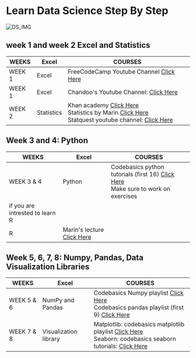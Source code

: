 # Learn Data Science Step By Step 
![DS_IMG](https://cdn.dribbble.com/users/257123/screenshots/6840549/big_data_4x.png?compress=1&resize=1600x1200)

## week 1 and week 2 Excel and Statistics

WEEKS | Excel | COURSES  
------------ | -------------  | -------------
WEEK 1 | Excel | FreeCodeCamp Youtube Channel  [Click Here](https://www.youtube.com/watch?v=Vl0H-qTclOg&t)
WEEK 1 | Excel | Chandoo's Youtube Channel:    [Click Here](https://www.youtube.com/channel/UC8uU_wruBMHeeRma49dtZKA)
WEEK 2 | Statistics | Khan academy             [Click Here](https://www.khanacademy.org/math/statistics-probability) <br/> Statistics by Marin      [Click Here](https://www.youtube.com/playlist?list=PLqzoL9-eJTNBZDG8jaNuhap1C9q6VHyVa) <br/> Statquest youtube channel: [Click Here](https://www.youtube.com/user/joshstarmer)

## Week 3 and 4: Python

WEEKS | Excel | COURSES  
------------ | -------------  | -------------
WEEK 3 & 4 | Python | Codebasics python tutorials (first 16)  [Click Here](https://www.youtube.com/playlist?list=PLeo1K3hjS3uv5U-Lmlnucd7gqF-3ehIh0) <br/> Make sure to work on exercises
if you are intrested to learn R|
  | R  | Marin's lecture            [Click Here](https://www.youtube.com/playlist?list=PLqzoL9-eJTNBlVXxWvJkq0dtVut2sICUW)

## Week 5, 6, 7, 8: Numpy, Pandas, Data Visualization Libraries

WEEKS | Excel | COURSES  
------------ | -------------  | -------------
WEEK 5 & 6 | NumPy and Pandas | Codebasics Numpy playlist  [Click Here](https://www.youtube.com/playlist?list=PLeo1K3hjS3uset9zIVzJWqplaWBiacTEU) <br/> Codebasics pandas playlist (first 9) [Click Here](https://www.youtube.com/playlist?list=PLeo1K3hjS3uuASpe-1LjfG5f14Bnozjwy)
WEEK 7 & 8 | Visualization library  | Matplotlib: codebasics matplotlib playlist     [Click Here](https://www.youtube.com/playlist?list=PLeo1K3hjS3uu4Lr8_kro2AqaO6CFYgKOl ) <br/> Seaborn: codebasics seaborn tutorials:         [Click Here](https://www.youtube.com/playlist?list=PLJIOr9Je9wzHT-ptgfelpt2Nyx4VGX_j9)
